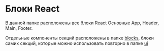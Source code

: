 # Блоки React

В данной папке расположены все блоки React
Основные App, Header, Main, Footer.

Отдельные компоненты секций расположены в папке [blocks](https://github.com/tanasov49/healthy_food/tree/main/src/components/blocks), блоки самих секций, которые можно использовать повторно в папке [ui](https://github.com/tanasov49/healthy_food/tree/main/src/components/ui)